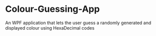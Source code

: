 # Colour-Guessing-App
An WPF application that lets the user guess a randomly generated and displayed colour using HexaDecimal codes
